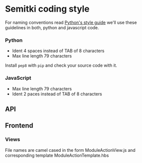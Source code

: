 # Semitki coding style

For naming conventions read [Python's style
guide](https://www.python.org/dev/peps/pep-0008/#naming-conventions)
we'll use these guidelines in both, python and javascript code.


### Python

* Ident 4 spaces instead of TAB of 8 characters
* Max line length 79 characters

Install `pep8` with `pip` and check your source code with it.


### JavaScript

* Max line length 79 characters
* Ident 2 paces instead of TAB of 8 characters


## API



## Frontend


### Views

File names are camel cased in the form ModuleActionView.js and
corresponding template ModuleActionTemplate.hbs
